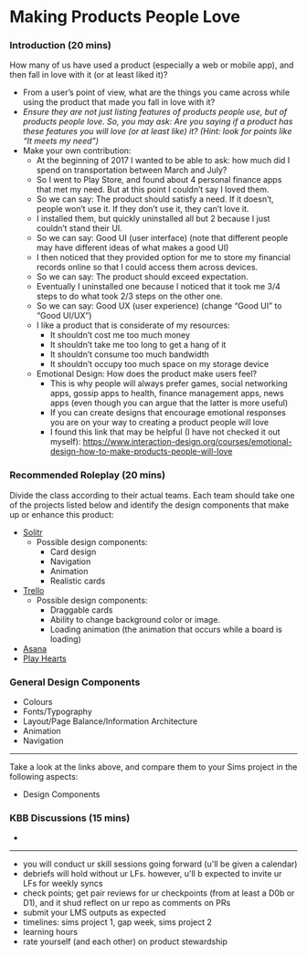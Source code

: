 # Making Products People Love

### Introduction (20 mins)

How many of us have used a product (especially a web or mobile app), and then fall in love with it (or at least liked it)?
* From a user’s point of view, what are the things you came across while using the product that made you fall in love with it?
* *Ensure they are not just listing features of products people use, but of products people love. So, you may ask: Are you saying if a product has these features you will love (or at least like) it? (Hint: look for points like “It meets my need”)*
* Make your own contribution:
    * At the beginning of 2017 I wanted to be able to ask: how much did I spend on transportation between March and July?
    * So I went to Play Store, and found about 4 personal finance apps that met my need. But at this point I couldn’t say I loved them.
    * So we can say: The product should satisfy a need. If it doesn’t, people won’t use it. If they don’t use it, they can’t love it.
    * I installed them, but quickly uninstalled all but 2 because I just couldn’t stand their UI.
    * So we can say: Good UI (user interface) (note that different people may have different ideas of what makes a good UI)
    * I then noticed that they provided option for me to store my financial records online so that I could access them across devices.
    * So we can say: The product should exceed expectation.
    * Eventually I uninstalled one because I noticed that it took me 3/4 steps to do what took 2/3 steps on the other one.
    * So we can say: Good UX (user experience) (change “Good UI” to “Good UI/UX”)
    * I like a product that is considerate of my resources:
        * It shouldn’t cost me too much money
        * It shouldn’t take me too long to get a hang of it
        * It shouldn’t consume too much bandwidth
        * It shouldn’t occupy too much space on my storage device
    * Emotional Design: How does the product make users feel?
        * This is why people will always prefer games, social networking apps, gossip apps to health, finance management apps, news apps (even though you can argue that the latter is more useful)
        * If you can create designs that encourage emotional responses you are on your way to creating a product people will love
        * I found this link that may be helpful (I have not checked it out myself): https://www.interaction-design.org/courses/emotional-design-how-to-make-products-people-will-love


### Recommended Roleplay (20 mins)
Divide the class according to their actual teams. Each team should take one of the projects listed below and identify the design components that make up or enhance this product:
* [Solitr](https://www.solitr.com/)
    * Possible design components:
        * Card design
        * Navigation
        * Animation
        * Realistic cards
* [Trello](https://trello.com/)
    * Possible design components:
        * Draggable cards
        * Ability to change background color or image.
        * Loading animation (the animation that occurs while a board is loading)
* [Asana](https://asana.com)
* [Play Hearts](https://www.playhearts-online.com/)

### General Design Components
* Colours
* Fonts/Typography
* Layout/Page Balance/Information Architecture
* Animation
* Navigation

----

Take a look at the links above, and compare them to your Sims project in the following aspects:
* Design Components

### KBB Discussions (15 mins)
* 
----
* you will conduct ur skill sessions going forward (u'll be given a calendar)
* debriefs will hold without ur LFs. however, u'll b expected to invite ur LFs for weekly syncs
* check points; get pair reviews for ur checkpoints (from at least a D0b or D1), and it shud reflect on ur repo as comments on PRs
* submit your LMS outputs as expected
* timelines: sims project 1, gap week, sims project 2
* learning hours
* rate yourself (and each other) on product stewardship
